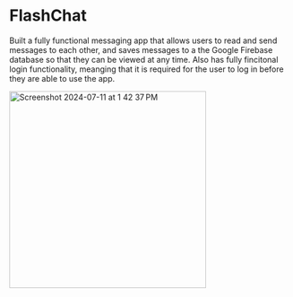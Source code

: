 # FlashChat

Built a fully functional messaging app that allows users to read and send messages to each other, and saves messages to a the Google Firebase database so that they can be viewed at any time. Also has fully fincitonal login functionality, meanging that it is required for the user to log in before they are able to use the app.

<img width="351" alt="Screenshot 2024-07-11 at 1 42 37 PM" src="https://github.com/payton1998/FlashChat/assets/17220685/dc187269-4302-4456-8abe-ac0148da73d3">

